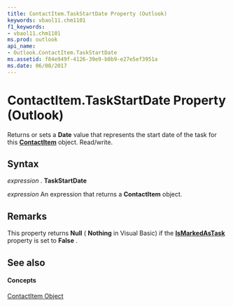 ```yaml
---
title: ContactItem.TaskStartDate Property (Outlook)
keywords: vbaol11.chm1101
f1_keywords:
- vbaol11.chm1101
ms.prod: outlook
api_name:
- Outlook.ContactItem.TaskStartDate
ms.assetid: f84e949f-4126-39e9-b0b9-e27e5ef3951a
ms.date: 06/08/2017
---
```



# ContactItem.TaskStartDate Property (Outlook)

Returns or sets a  **Date** value that represents the start date of the task for this **[ContactItem](contactitem-object-outlook.md)** object. Read/write.


## Syntax

 _expression_ . **TaskStartDate**

 _expression_ An expression that returns a **ContactItem** object.


## Remarks

This property returns  **Null** ( **Nothing** in Visual Basic) if the **[IsMarkedAsTask](contactitem-ismarkedastask-property-outlook.md)** property is set to **False** .


## See also


#### Concepts


[ContactItem Object](contactitem-object-outlook.md)

